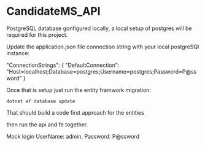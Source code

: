 # CandidateMS_API

PostgreSQL database gonfigured locally, a local setup of postgres will be required for this project.

Update the application.json file connection string with your local postgreSQl instance:

  "ConnectionStrings": {
    "DefaultConnection": "Host=localhost;Database=postgres;Username=postgres;Password=P@ssword"
  }

Once that is setup just run the entity framwork migration:

`dotnet ef database update`

That should build a code first approach for the entities

then run the api and fe together.

Mock login UserName: admin, Password: P@ssword
